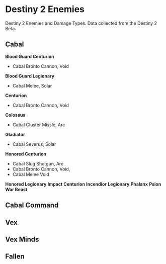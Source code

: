 # Destiny 2 Enemies

Destiny 2 Enemies and Damage Types. Data collected from the Destiny 2 Beta.

## Cabal

**Blood Guard Centurion**

- Cabal Bronto Cannon, Void

**Blood Guard Legionary**

- Cabal Melee,	Solar

**Centurion**

- Cabal Bronto Cannon,	Void

**Colossus**

- Cabal Cluster Missle,	Arc

**Gladiator**

- Cabal Severus,	Solar

**Honored Centurion**

- Cabal Slug Shotgun, Arc
- Cabal Bronto Cannon,	Void,
- Cabal Melee	Void

**Honored Legionary**
**Impact Centurion**
**Incendior**
**Legionary**
**Phalanx**
**Psion**
**War Beast**

## Cabal Command

## Vex

## Vex Minds

## Fallen
